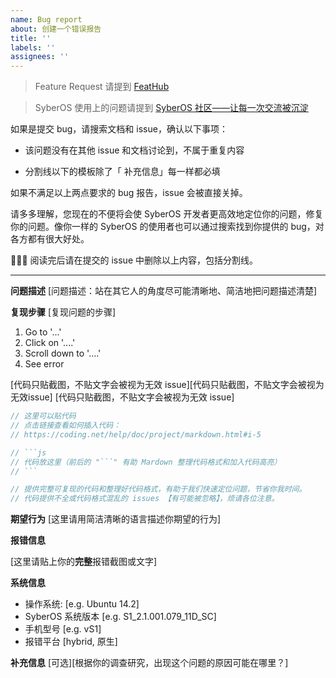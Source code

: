 ```yaml
---
name: Bug report
about: 创建一个错误报告
title: ''
labels: ''
assignees: ''
---
```


> Feature Request 请提到 [FeatHub](https://feathub.com/syberos-team/syberh)

> SyberOS 使用上的问题请提到 [SyberOS 社区——让每一次交流被沉淀]()

如果是提交 bug，请搜索文档和 issue，确认以下事项：

- 该问题没有在其他 issue 和文档讨论到，不属于重复内容

- 分割线以下的模板除了「 补充信息」每一样都必填

如果不满足以上两点要求的 bug 报告，issue 会被直接关掉。

请多多理解，您现在的不便将会使 SyberOS 开发者更高效地定位你的问题，修复你的问题。像你一样的 SyberOS 的使用者也可以通过搜索找到你提供的 bug，对各方都有很大好处。

🙏🙏🙏
阅读完后请在提交的 issue 中删除以上内容，包括分割线。

---

**问题描述**
[问题描述：站在其它人的角度尽可能清晰地、简洁地把问题描述清楚]

**复现步骤**
[复现问题的步骤]

1. Go to '...'
2. Click on '....'
3. Scroll down to '....'
4. See error

[代码只贴截图，不贴文字会被视为无效 issue][代码只贴截图，不贴文字会被视为无效issue]
[代码只贴截图，不贴文字会被视为无效 issue]

````js
// 这里可以贴代码
// 点击链接查看如何插入代码：
// https://coding.net/help/doc/project/markdown.html#i-5

// ```js
// 代码放这里（前后的 "```" 有助 Mardown 整理代码格式和加入代码高亮）
// ```

// 提供完整可复现的代码和整理好代码格式，有助于我们快速定位问题，节省你我时间。
// 代码提供不全或代码格式混乱的 issues 【有可能被忽略】，烦请各位注意。
````

**期望行为**
[这里请用简洁清晰的语言描述你期望的行为]

**报错信息**

[这里请贴上你的**完整**报错截图或文字]

**系统信息**

- 操作系统: [e.g. Ubuntu 14.2]
- SyberOS 系统版本 [e.g. S1_2.1.001.079_11D_SC]
- 手机型号 [e.g. vS1]
- 报错平台 [hybrid, 原生]

**补充信息**
[可选][根据你的调查研究，出现这个问题的原因可能在哪里？]
